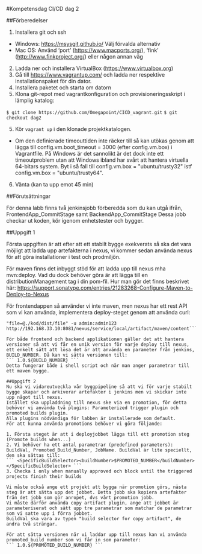 ﻿#Kompetensdag CI/CD dag 2

##Förberedelser

1. Installera git och ssh
 - Windows: https://msysgit.github.io/ Välj förvalda alternativ
 - Mac OS: Använd ‘port’ (https://www.macports.org/), ‘fink’ (http://www.finkproject.org/) eller någon annan väg
2. Ladda ner och installera VirtualBox (https://www.virtualbox.org)
3. Gå till https://www.vagrantup.com/ och ladda ner respektive installationspaket för din dator.
4. Installera paketet och starta om datorn
5. Klona git-repot med vagrantkonfiguration och provisioneringsskript i lämplig katalog:

```$ git clone https://github.com/Omegapoint/CICD_vagrant.git```
```$ git checkout dag2```

5. Kör ```vagrant up``` i den klonade projektkatalogen. 
 - Om den definierade timeouttiden inte räcker till så kan utökas genom att lägga till config.vm.boot_timeout = 3000 (efter config.vm.box) i Vagrantfile. På Windows är det sannolikt är det dock inte ett timeoutproblem utan att Windows ibland har svårt att hantera virtuella 64-bitars system. Byt i så fall till config.vm.box = "ubuntu/trusty32" istf config.vm.box = "ubuntu/trusty64".
6. Vänta (kan ta upp emot 45 min)

##Förutsättningar

För denna labb finns två jenkinsjobb förberedda som du kan utgå ifrån, FrontendApp_CommitStage samt BackendApp_CommitStage
Dessa jobb checkar ut koden, kör igenom enhetstester och bygger.

##Uppgift 1

Första uppgiften är att efter att ett stabilt bygge exekverats så ska det vara möjligt att ladda upp artefakterna i nexus,
vi kommer sedan använda nexus för att göra installationer i test och prodmiljön.

För maven finns det inbyggt stöd för att ladda upp till nexus mha mvn:deploy. Vad du dock behöver göra är att lägga till en distributionManagement tag i din pom-fil.
Hur man gör det finns beskrivet här:
https://support.sonatype.com/entries/21283268-Configure-Maven-to-Deploy-to-Nexus

För frontendappen så använder vi inte maven, men nexus har ett rest API som vi kan använda, implementera deploy-steget genom att använda curl:
```curl -v -F "r=releases" -F "g=application" -F "a=applicationName" -F "v="x.y.z" -F "p=tar.gz" -F 
"file=@./kod/dist/file" -u admin:admin123 http://192.168.33.10:8081/nexus/service/local/artifact/maven/content```

För både frontend och backend applikationen gäller det att hantera versioner så att vi får en unik version för varje deploy till nexus,
ett enkelt sätt att lösa det är att använda en parameter från jenkins, BUILD_NUMBER. Då kan vi sätta versionen till:
``` 1.0.${BUILD_NUMBER} ```
Detta fungerar både i shell script och när man anger parametrar till ett maven bygge.

##Uppgift 2
Nu ska vi vidareutveckla vår byggpipeline så att vi för varje stabilt bygge skapar och arkiverar artefakter i jenkins men vi skickar inte upp något till nexus.
Istället ska uppladdning till nexus ske via en promotion, för detta behöver vi använda två plugins: Parameterized trigger plugin och promoted builds plugin.
Alla plugins nödvändiga för labben är installerade som default.
För att kunna använda promotions behöver vi göra följande:

1. Första steget är att i deployjobbet lägga till ett promotion steg (Promote builds when...)
2. Vi behöver ha ett antal parametrar (predefined parameters): BuildVal, Promoted_Build_Number, JobName. BuildVal är lite speciellt, den ska sättas till:
``` <SpecificBuildSelector><buildNumber>$PROMOTED_NUMBER</buildNumber></SpecificBuildSelector> ```
3. Checka i only when manually approved och block until the triggered projects finish their builds

Vi måste också ange ett projekt att bygga när promotion görs, nästa steg är att sätta upp det jobbet. Detta jobb ska kopiera artefakter från det jobb som gör anropet, dvs vårt promotion jobb.
Vi måste därför använda copy artifact plugin, ange att jobbet är parameteriserat och sätt upp tre parametrar som matchar de parametrar som vi satte upp i förra jobbet. 
BuildVal ska vara av typen "build selector for copy artifact", de andra två strängar.

För att sätta versionen när vi laddar upp till nexus kan vi använda promoted_build_number som vi får in som parameter:
``` 1.0.${PROMOTED_BUILD_NUMBER} ```
